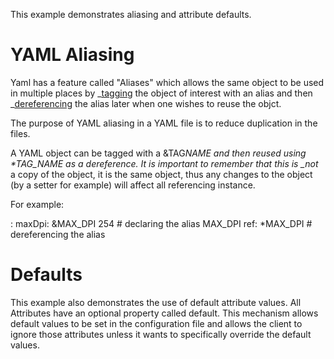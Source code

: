 This example demonstrates aliasing and attribute defaults.

# YAML Aliasing

Yaml has a feature called "Aliases" which allows the same object to be used in multiple places by
\_[tagging]() the object of interest with an alias and then \_[dereferencing]() the alias later when one
wishes to reuse the objct.

The purpose of YAML aliasing in a YAML file is to reduce duplication in the files.

A YAML object can be tagged with a &TAG*NAME and then reused using \*TAG_NAME as a dereference. It is
important to remember that this is \_not* a copy of the object, it is the same object, thus any changes to the
object (by a setter for example) will affect all referencing instance.

For example:

: maxDpi: &MAX_DPI 254 \# declaring the alias MAX_DPI ref: \*MAX_DPI \# dereferencing the alias

# Defaults

This example also demonstrates the use of default attribute values. All Attributes have an optional property
called default. This mechanism allows default values to be set in the configuration file and allows the client
to ignore those attributes unless it wants to specifically override the default values.
